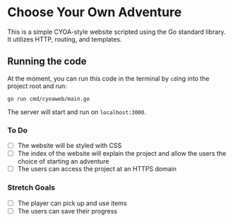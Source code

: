 # Choose Your Own Adventure

This is a simple CYOA-style website scripted using the Go standard library.  It utilizes HTTP, routing, and templates.

## Running the code
At the moment, you can run this code in the terminal by `cd`ing into the project root and run:

```
go run cmd/cyoaweb/main.go
```

The server will start and run on `localhost:3000`.

### To Do
- [ ] The website will be styled with CSS
- [ ] The index of the website will explain the project and allow the users the choice of starting an adventure
- [ ] The users can access the project at an HTTPS domain

### Stretch Goals
- [ ] The player can pick up and use items
- [ ] The users can save their progress